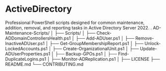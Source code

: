 # ActiveDirectory
Professional PowerShell scripts designed for common maintenance, addition, removal, and reporting tasks in Active Directory Server 2022. .
AD-Maintenance-Scripts/
│
├── Scripts/
│   ├── Check-ADDomainControllersHealth.ps1
│   ├── Add-ADUser.ps1
│   ├── Remove-InactiveADUser.ps1
│   ├── Get-GroupMembershipReport.ps1
│   ├── Unlock-LockedAccounts.ps1
│   ├── Create-OrganizationalUnit.ps1
│   ├── Update-ADUserProperties.ps1
│   ├── Backup-GPOs.ps1
│   ├── Find-DuplicateLogins.ps1
│   ├── Monitor-ADReplication.ps1
│
├── LICENSE
├── README.md
└── CONTRIBUTING.md
